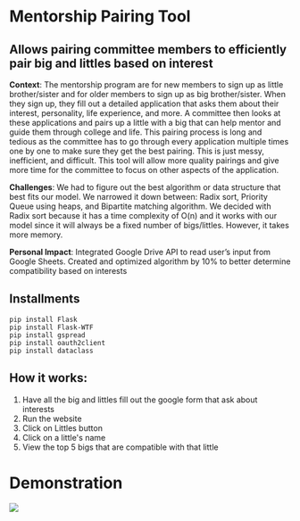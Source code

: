 # Mentorship Pairing Tool
Allows pairing committee members to efficiently pair big and littles based on interest
---
__Context__: The mentorship program are for new members to sign up as little brother/sister and for older members to sign up as big brother/sister. When they sign up, they fill out a detailed application that asks them about their interest, personality, life experience, and more. A committee then looks at these applications and pairs up a little with a big that can help mentor and guide them through college and life. This pairing process is long and tedious as the committee has to go through every application multiple times one by one to make sure they get the best pairing. This is just messy, inefficient, and difficult. This tool will allow more quality pairings and give more time for the committee to focus on other aspects of the application.

__Challenges__: We had to figure out the best algorithm or data structure that best fits our model. We narrowed it down between: Radix sort, Priority Queue using heaps, and Bipartite matching algorithm. We decided with Radix sort because it has a time complexity of O(n) and it works with our model since it will always be a fixed number of bigs/littles. However, it takes more memory.

__Personal Impact__: Integrated Google Drive API to read user’s input from Google Sheets. Created and optimized algorithm by 10% to better determine compatibility based on interests

## Installments
```
pip install Flask
pip install Flask-WTF
pip install gspread
pip install oauth2client
pip install dataclass
```

## How it works:
1) Have all the big and littles fill out the google form that ask about interests
2) Run the website
3) Click on Littles button
4) Click on a little's name
5) View the top 5 bigs that are compatible with that little


# Demonstration 
![](pairingtooldemo.gif)

